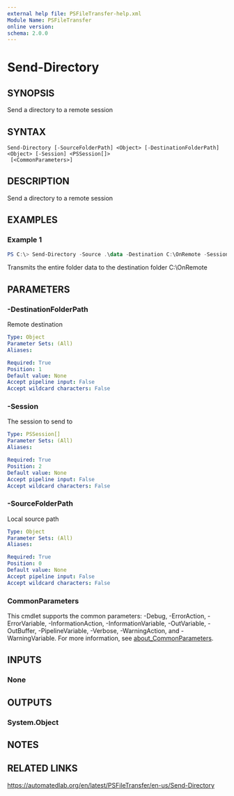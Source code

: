 ```yaml
---
external help file: PSFileTransfer-help.xml
Module Name: PSFileTransfer
online version:
schema: 2.0.0
---
```


# Send-Directory

## SYNOPSIS
Send a directory to a remote session

## SYNTAX

```
Send-Directory [-SourceFolderPath] <Object> [-DestinationFolderPath] <Object> [-Session] <PSSession[]>
 [<CommonParameters>]
```

## DESCRIPTION
Send a directory to a remote session

## EXAMPLES

### Example 1
```powershell
PS C:\> Send-Directory -Source .\data -Destination C:\OnRemote -Session $session
```

Transmits the entire folder data to the destination folder C:\OnRemote

## PARAMETERS

### -DestinationFolderPath
Remote destination

```yaml
Type: Object
Parameter Sets: (All)
Aliases:

Required: True
Position: 1
Default value: None
Accept pipeline input: False
Accept wildcard characters: False
```

### -Session
The session to send to 

```yaml
Type: PSSession[]
Parameter Sets: (All)
Aliases:

Required: True
Position: 2
Default value: None
Accept pipeline input: False
Accept wildcard characters: False
```

### -SourceFolderPath
Local source path

```yaml
Type: Object
Parameter Sets: (All)
Aliases:

Required: True
Position: 0
Default value: None
Accept pipeline input: False
Accept wildcard characters: False
```

### CommonParameters
This cmdlet supports the common parameters: -Debug, -ErrorAction, -ErrorVariable, -InformationAction, -InformationVariable, -OutVariable, -OutBuffer, -PipelineVariable, -Verbose, -WarningAction, and -WarningVariable. For more information, see [about_CommonParameters](http://go.microsoft.com/fwlink/?LinkID=113216).

## INPUTS

### None

## OUTPUTS

### System.Object
## NOTES

## RELATED LINKS
https://automatedlab.org/en/latest/PSFileTransfer/en-us/Send-Directory
